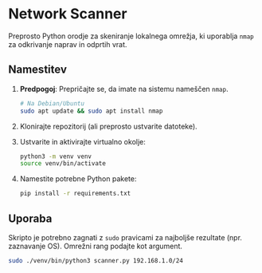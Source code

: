 # Network Scanner

Preprosto Python orodje za skeniranje lokalnega omrežja, ki uporablja `nmap` za odkrivanje naprav in odprtih vrat.

## Namestitev

1.  **Predpogoj**: Prepričajte se, da imate na sistemu nameščen `nmap`.
    ```bash
    # Na Debian/Ubuntu
    sudo apt update && sudo apt install nmap
    ```

2.  Klonirajte repozitorij (ali preprosto ustvarite datoteke).

3.  Ustvarite in aktivirajte virtualno okolje:
    ```bash
    python3 -m venv venv
    source venv/bin/activate
    ```

4.  Namestite potrebne Python pakete:
    ```bash
    pip install -r requirements.txt
    ```

## Uporaba

Skripto je potrebno zagnati z `sudo` pravicami za najboljše rezultate (npr. zaznavanje OS). Omrežni rang podajte kot argument.

```bash
sudo ./venv/bin/python3 scanner.py 192.168.1.0/24